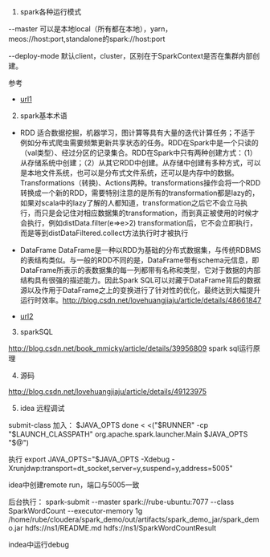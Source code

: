 
1. spark各种运行模式

  --master 可以是本地local（所有都在本地），yarn，meos://host:port,standalone的spark://host:port

  --deploy-mode 默认client，cluster，区别在于SparkContext是否在集群内部创建。

  参考
  - [url1](http://blog.csdn.net/lovehuangjiaju/article/details/48634607)

2. spark基本术语

  - RDD 适合数据挖掘，机器学习，图计算等具有大量的迭代计算任务；不适于例如分布式爬虫需要频繁更新共享状态的任务。RDD在Spark中是一个只读的（val类型）、经过分区的记录集合。RDD在Spark中只有两种创建方式：（1）从存储系统中创建；（2）从其它RDD中创建。从存储中创建有多种方式，可以是本地文件系统，也可以是分布式文件系统，还可以是内存中的数据。 Transformations（转换)、Actions两种。transformations操作会将一个RDD转换成一个新的RDD，需要特别注意的是所有的transformation都是lazy的，如果对scala中的lazy了解的人都知道，transformation之后它不会立马执行，而只是会记住对相应数据集的transformation，而到真正被使用的时候才会执行，例如distData.filter(e=>e>2) transformation后，它不会立即执行，而是等到distDataFiltered.collect方法执行时才被执行

  - DataFrame DataFrame是一种以RDD为基础的分布式数据集，与传统RDBMS的表结构类似。与一般的RDD不同的是，DataFrame带有schema元信息，即DataFrame所表示的表数据集的每一列都带有名称和类型，它对于数据的内部结构具有很强的描述能力。因此Spark SQL可以对藏于DataFrame背后的数据源以及作用于DataFrame之上的变换进行了针对性的优化，最终达到大幅提升运行时效率。http://blog.csdn.net/lovehuangjiaju/article/details/48661847

  - [url2](http://blog.csdn.net/book_mmicky/article/details/25714419)

3. sparkSQL

  http://blog.csdn.net/book_mmicky/article/details/39956809 spark sql运行原理

4. 源码

  http://blog.csdn.net/lovehuangjiaju/article/details/49123975

5. idea 远程调试

submit-class 加入： $JAVA_OPTS
done < <("$RUNNER" -cp "$LAUNCH_CLASSPATH" org.apache.spark.launcher.Main $JAVA_OPTS "$@")

执行
export JAVA_OPTS="$JAVA_OPTS -Xdebug -Xrunjdwp:transport=dt_socket,server=y,suspend=y,address=5005"

idea中创建remote run，端口与5005一致

后台执行：
spark-submit --master spark://rube-ubuntu:7077 --class SparkWordCount --executor-memory 1g /home/rube/cloudera/spark_demo/out/artifacts/spark_demo_jar/spark_demo.jar hdfs://ns1/README.md hdfs://ns1/SparkWordCountResult

indea中运行debug
